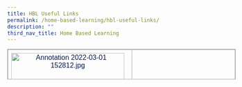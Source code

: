 ```yaml
---
title: HBL Useful Links
permalink: /home-based-learning/hbl-useful-links/
description: ""
third_nav_title: Home Based Learning
---
```

<table style="margin: 0px 10px 0px 0px; outline: 0px; padding: 0px; border-collapse: collapse !important; border: 1px solid rgb(170, 170, 170); color: rgb(8, 26, 74); font-family: Rubik, sans-serif; font-size: 16px; font-style: normal; font-variant-ligatures: normal; font-variant-caps: normal; font-weight: 400; letter-spacing: normal; orphans: 2; text-align: left; text-transform: none; white-space: normal; widows: 2; word-spacing: 0px; -webkit-text-stroke-width: 0px; text-decoration-thickness: initial; text-decoration-style: initial; text-decoration-color: initial; width: 527px; height: 70px;" class="iveo_table ives_tab_simple3 ive_eobj_left"><tbody style="margin: 0px; outline: 0px; padding: 0px;"><tr style="margin: 0px; outline: 0px; padding: 0px;"><td style="margin: 0px; outline: 0px; padding: 7px; text-align: center; border: 1px solid rgb(170, 170, 170); width: 263px;"><img style="margin: 0px 10px 0px 0px; outline: none; padding: 0px; border: none; float: left; max-width: 100%; height: 195px; width: 261px;" class="ive_eobj_left" alt="Annotation 2022-03-01 152812.jpg" src="https://bedokgreenpri.moe.edu.sg/qql/slot/u204/Annotation%202022-03-01%20152812.jpg"><br style="margin: 0px; outline: 0px; padding: 0px;"></td><td style="margin: 0px; outline: 0px; padding: 7px; text-align: center; border: 1px solid rgb(170, 170, 170); width: 263px;"><a style="margin: 0px; outline: 0px; padding: 0px; color: rgb(64, 103, 174); text-decoration: none;" target="" href="https://vle.learning.moe.edu.sg/login">SLS Login</a><br style="margin: 0px; outline: 0px; padding: 0px;"></td></tr><tr style="margin: 0px; outline: 0px; padding: 0px;"><td style="margin: 0px; outline: 0px; padding: 7px; text-align: center; border: 1px solid rgb(170, 170, 170);"><img style="margin: 0px 10px 0px 0px; outline: none; padding: 0px; border: none; float: left; max-width: 100%; height: auto !important;" class="ive_eobj_left" alt="Annotation 2022-03-01 153002.jpg" src="https://bedokgreenpri.moe.edu.sg/qql/slot/u204/Annotation%202022-03-01%20153002.jpg"><br style="margin: 0px; outline: 0px; padding: 0px;"></td><td style="margin: 0px; outline: 0px; padding: 7px; text-align: center; border: 1px solid rgb(170, 170, 170);"><a style="margin: 0px; outline: 0px; padding: 0px; color: rgb(64, 103, 174); text-decoration: none;" target="" href="https://www.moe.gov.sg/-/media/files/parent-kit/Parent-Kit_Supporting-your-child-during-Full-HBL.pdf">Parent Kit (HBL)</a>&nbsp;</td></tr><tr style="margin: 0px; outline: 0px; padding: 0px;"><td style="margin: 0px; outline: 0px; padding: 7px; text-align: center; border: 1px solid rgb(170, 170, 170); width: 60px;"><img style="margin: 0px 10px 0px 0px; outline: none; padding: 0px; border: none; float: left; max-width: 100%; height: auto !important;" class="ive_eobj_left" alt="Annotation 2022-03-01 153138.jpg" src="https://bedokgreenpri.moe.edu.sg/qql/slot/u204/Annotation%202022-03-01%20153138.jpg"><br style="margin: 0px; outline: 0px; padding: 0px;"></td><td style="margin: 0px; outline: 0px; padding: 7px; text-align: center; border: 1px solid rgb(170, 170, 170); width: 60px;"><a style="margin: 0px; outline: 0px; padding: 0px; color: rgb(64, 103, 174); text-decoration: none;" target="" href="https://www.moe.gov.sg/-/media/files/parent-kit/my-independent-learner.pdf">Parent Kit (My Independent Learner)</a></td></tr></tbody></table>
